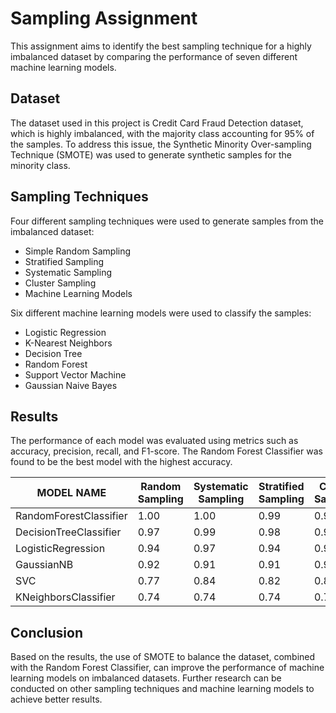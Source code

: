 # Sampling Assignment


This assignment aims to identify the best sampling technique for a highly imbalanced dataset by comparing the performance of seven different machine learning models.

## Dataset

The dataset used in this project is Credit Card Fraud Detection dataset, which is highly imbalanced, with the majority class accounting for 95% of the samples. To address this issue, the Synthetic Minority Over-sampling Technique (SMOTE) was used to generate synthetic samples for the minority class.

## Sampling Techniques

Four different sampling techniques were used to generate samples from the imbalanced dataset:

- Simple Random Sampling
- Stratified Sampling
- Systematic Sampling
- Cluster Sampling
- Machine Learning Models

Six different machine learning models were used to classify the samples:

- Logistic Regression
- K-Nearest Neighbors
- Decision Tree
- Random Forest
- Support Vector Machine
- Gaussian Naive Bayes

## Results

The performance of each model was evaluated using metrics such as accuracy, precision, recall, and F1-score. The Random Forest Classifier was found to be the best model with the highest accuracy.


| MODEL NAME             | Random Sampling | Systematic Sampling | Stratified Sampling | Cluster Sampling |
|------------------------|-----------------|---------------------|---------------------|------------------|
| RandomForestClassifier | 1.00            | 1.00                | 0.99                | 0.98             |
| DecisionTreeClassifier | 0.97            | 0.99                | 0.98                | 0.97             |
| LogisticRegression     | 0.94            | 0.97                | 0.94                | 0.97             |
| GaussianNB             | 0.92            | 0.91                | 0.91                | 0.94             |
| SVC                    | 0.77            | 0.84                | 0.82                | 0.86             |
| KNeighborsClassifier   | 0.74            | 0.74                | 0.74                | 0.75             |


## Conclusion

Based on the results, the use of SMOTE to balance the dataset, combined with the Random Forest Classifier, can improve the performance of machine learning models on imbalanced datasets. Further research can be conducted on other sampling techniques and machine learning models to achieve better results.
